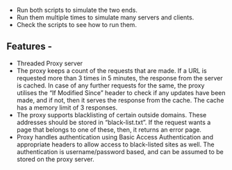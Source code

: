 - Run both scripts to simulate the two ends.
- Run them multiple times to simulate many servers and clients.
- Check the scripts to see how to run them.

## Features -
- Threaded Proxy server
- The proxy keeps a count of the requests that are made. If a URL is requested more than 3 times in 5 minutes, the response from the server is cached. In case of any further requests for the same, the proxy utilises the “If Modified Since” header to check if any updates have been made, and if not, then it serves the response from
the cache. The cache has a memory limit of 3 responses.
- The proxy supports blacklisting of certain outside domains. These addresses should be stored in “black-list.txt”. If the request wants a page that belongs to one of these, then, it returns an error page.
- Proxy handles authentication using Basic Access Authentication and appropriate headers to allow access to black-listed sites as well. The authentication is username/password based, and can be assumed to be stored on the proxy server.
